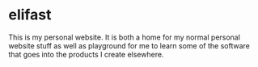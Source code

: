 # elifast
This is my personal website. It is both a home for my normal personal website stuff as well as playground for me to learn some of the software that goes into the products I create elsewhere.
